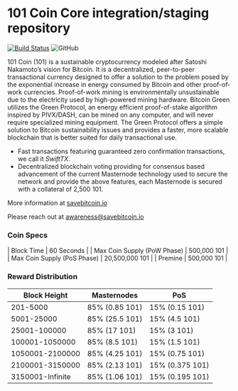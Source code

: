 101 Coin Core integration/staging repository
=================================================
[![Build Status](https://travis-ci.org/101coin/101coin.svg?branch=master)](https://travis-ci.org/101coin/101coin) ![GitHub](https://img.shields.io/github/license/mashape/apistatus.svg)

101 Coin (101) is a sustainable cryptocurrency modeled after Satoshi Nakamoto’s vision for Bitcoin. It is a decentralized, peer-to-peer transactional currency designed to offer a solution to the problem posed by the exponential increase in energy consumed by Bitcoin and other proof-of-work currencies. Proof-of-work mining is environmentally unsustainable due to the electricity used by high-powered mining hardware. Bitcoin Green utilizes the Green Protocol, an energy efficient proof-of-stake algorithm inspired by PIVX/DASH, can be mined on any computer, and will never require specialized mining equipment. The Green Protocol offers a simple solution to Bitcoin sustainability issues and provides a faster, more scalable blockchain that is better suited for daily transactional use.

- Fast transactions featuring guaranteed zero confirmation transactions, we call it _SwiftTX_.
- Decentralized blockchain voting providing for consensus based advancement of the current Masternode
  technology used to secure the network and provide the above features, each Masternode is secured
  with a collateral of 2,500 101.

More information at [savebitcoin.io](http://www.savebitcoin.io)

Please reach out at awareness@savebitcoin.io

### Coin Specs
| Block Time                  | 60 Seconds      |
| Max Coin Supply (PoW Phase) | 500,000 101    |
| Max Coin Supply (PoS Phase) | 20,500,000 101 |
| Premine                     | 500,000 101    |

### Reward Distribution

| **Block Height** | **Masternodes**  | **PoS**          |
|------------------|------------------|------------------|
| 201-5000         | 85% (0.85 101)  | 15% (0.15 101)   | 
| 5001-25000       | 85% (25.5 101)  | 15% (4.5 101)     |
| 25001-100000     | 85% (17 101)    | 15% (3 101)     | 
| 100001-1050000   | 85% (8.5 101)   | 15% (1.5 101)     |
| 1050001-2100000  | 85% (4.25 101)  | 15% (0.75 101)   | 
| 2100001-3150000  | 85% (2.13 101)  | 15% (0.375 101)  | 
| 3150001-Infinite | 85% (1.06 101)  | 15% (0.195 101)  | 
